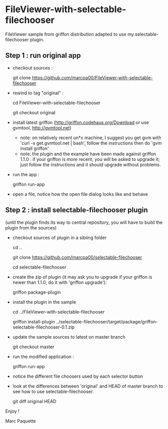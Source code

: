 FileViewer-with-selectable-filechooser
======================================

FileViewer sample from griffon distribution adapted to use my selectable-filechooser plugin.

## Step 1 : run original app

* checkout sources :

    git clone https://github.com/marcpa00/FileViewer-with-selectable-filechooser

* rewind to tag "original" :

    cd FileViewer-with-selectable-filechooser

    git checkout original

* install latest griffon (http://griffon.codehaus.org/Download or use gvmtool, http://gvmtool.net)
   + note: on relatively recent un*x machine, I suggest you get gvm with 'curl -s get.gvmtool.net | bash', follow the instructions then do 'gvm install griffon'
   + note: the plugin and the example have been made against griffon 1.1.0 : if your griffon is more recent, you will be asked to upgrade it; just follow the instructions and it should upgrade without problems.

* run the app :

    griffon run-app

* open a file, notice how the open file dialog looks like and behave

## Step 2 : install selectable-filechooser plugin

(until the plugin finds its way to central repository, you will have to build the plugin from the sources)

* checkout sources of plugin in a sibling folder

    cd ..

    git clone https://github.com/marcpa00/selectable-filechooser

    cd selectable-filechooser

* create the zip of plugin (it may ask you to upgrade if your griffon is newer than 1.1.0, do it with 'griffon upgrade'):

    griffon package-plugin

* install the plugin in the sample

    cd ../FileViewer-with-selectable-filechooser

    griffon install-plugin ../selectable-filechooser/target/package/griffon-selectable-filechooser-0.1.zip

* update the sample sources to latest on master branch

    git checkout master

* run the modified application :

    griffon run-app

* notice the different file choosers used by each selector button
* look at the differences between 'original' and HEAD of master branch to see how to use selectable-filechooser.

    git diff original HEAD

Enjoy !

Marc Paquette

